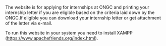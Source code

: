 The website is for applying for internships at ONGC and printing your internship letter if you are eligible based on the criteria laid down by the ONGC.If eligible you can download your internship letter or get attachment of the letter via e-mail.

To run this website in your system you need to install XAMPP (https://www.apachefriends.org/index.html).

